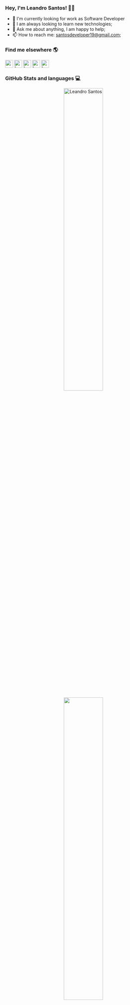 ### Hey, I'm Leandro Santos! 👋🏾

- 🔭 I'm currently looking for work as Software Developer
- 🔧 I am always looking to learn new technologies;
- 💬 Ask me about anything, I am happy to help;
- 📫 How to reach me: santosdeveloper19@gmail.com;

### Find me elsewhere 🌎

<p>
    <a href="https://twitter.com/rockgolmetal" target="blank"><img align="center" src="https://cdn.jsdelivr.net/npm/simple-icons@3.0.1/icons/twitter.svg" alt="rockgolmetal" height="25" width="25" /></a>
    <a href="https://www.linkedin.com/in/leandro-s-7811b1151/" target="blank"><img align="center" src="https://cdn.jsdelivr.net/npm/simple-icons@3.0.1/icons/linkedin.svg" alt="Leandro Santos" height="25" width="25" /></a>
    <a href="https://www.facebook.com/leandro.santos.71216" target="blank"><img align="center" src="https://cdn.jsdelivr.net/npm/simple-icons@3.0.1/icons/facebook.svg" alt="Leandro Santos" height="25" width="25" /></a>
    <a href="https://t.me/rockgolmetal" target="blank"><img align="center" src="https://cdn.jsdelivr.net/npm/simple-icons@3.0.1/icons/telegram.svg" alt="Leandro Santos" height="25" width="25" /></a>
    <a href="https://stackoverflow.com/users/11472538/leandrosantos" target="blank"><img align="center" src="https://cdn.jsdelivr.net/npm/simple-icons@3.0.1/icons/stackoverflow.svg" alt="Leandro Santos" height="25" width="25" /></a>
</p>

### GitHub Stats and languages 💻
<p align="center">
    <img width="50%" src="https://github-readme-stats.vercel.app/api?username=leandrosantosgit&show_icons=true&theme=dark" alt="Leandro Santos"/> 
    </p>
    <p align="center">
    <img width="50%" src="https://github-readme-stats.vercel.app/api/top-langs/?username=LeandroSantosGit&theme=dark&langs_count=10&layout=compact"/> 
</p>

### Languages, Frameworks, Libraries and Tools 🚀

<p align="left">
<img src="https://devicons.github.io/devicon/devicon.git/icons/html5/html5-original-wordmark.svg" alt="html5"  width="25" height="25"/>
<img src="https://devicons.github.io/devicon/devicon.git/icons/css3/css3-original-wordmark.svg" alt="css3"  width="25" height="25"/>
<img src="https://www.vectorlogo.zone/logos/getbootstrap/getbootstrap-ar21.svg" alt="bootstrap" width="55" height="50%" />
<img src="https://devicon.dev/devicon.git/icons/jquery/jquery-original.svg" alt="jquery"  width="25" height="25"/>
<img src="https://devicon.dev/devicon.git/icons/php/php-original.svg" alt="php"  width="25" height="25"/>
<img src="https://devicons.github.io/devicon/devicon.git/icons/javascript/javascript-original.svg" alt="javascript" width="25" height="25"/>
<img src="https://devicon.dev/devicon.git/icons/java/java-original-wordmark.svg" alt="java" width="25" height="25"/>
<img src="https://www.vectorlogo.zone/logos/laravel/laravel-ar21.svg" alt="laravel" width="55" height="50%" />
<img src="https://devicons.github.io/devicon/devicon.git/icons/react/react-original-wordmark.svg" alt="react" width="25" height="25"/>
<img src="https://devicons.github.io/devicon/devicon.git/icons/nodejs/nodejs-original.svg" alt="nodejs" width="25" height="25"/>
<img src="https://devicon.dev/devicon.git/icons/mysql/mysql-original-wordmark.svg" alt="mysql" width="25" height="25"/>
<img src="https://devicons.github.io/devicon/devicon.git/icons/postgresql/postgresql-original-wordmark.svg" alt="postgresql" width="25" height="25"/>
<img src="https://www.vectorlogo.zone/logos/sqlite/sqlite-ar21.svg" alt="sqlite" width="55" height="50%" />
<img src="https://devicon.dev/devicon.git/icons/mongodb/mongodb-original-wordmark.svg" alt="mongodb" width="25" height="25"/>
<img src="https://devicon.dev/devicon.git/icons/git/git-original-wordmark.svg" alt="git" width="25" height="25"/>
<img src="https://devicon.dev/devicon.git/icons/linux/linux-original.svg" alt="linux" width="25" height="25"/></p>
</p>
